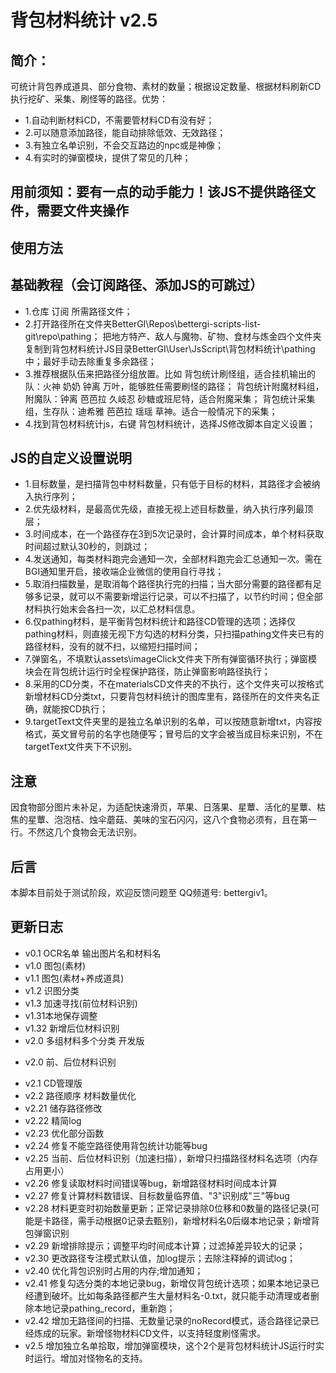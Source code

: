 
# 背包材料统计 v2.5

## 简介：
可统计背包养成道具、部分食物、素材的数量；根据设定数量、根据材料刷新CD执行挖矿、采集、刷怪等的路径。优势：
+ 1.自动判断材料CD，不需要管材料CD有没有好；
+ 2.可以随意添加路径，能自动排除低效、无效路径；
+ 3.有独立名单识别，不会交互路边的npc或是神像；
+ 4.有实时的弹窗模块，提供了常见的几种；

## 用前须知：要有一点的动手能力！该JS不提供路径文件，需要文件夹操作

## 使用方法

## 基础教程（会订阅路径、添加JS的可跳过）
+ 1.仓库 订阅 所需路径文件；   
+ 2.打开路径所在文件夹BetterGI\Repos\bettergi-scripts-list-git\repo\pathing；
  把地方特产、敌人与魔物、矿物、食材与炼金四个文件夹复制到背包材料统计JS目录BetterGI\User\JsScript\背包材料统计\pathing中；最好手动去除重复多余路径；
+ 3.推荐根据队伍来把路径分组放置。比如
   背包统计刷怪组，适合挂机输出的队：火神 奶奶 钟离 万叶，能够胜任需要刷怪的路径；
   背包统计附魔材料组，附魔队：钟离 芭芭拉 久岐忍 砂糖或班尼特，适合附魔采集；
   背包统计采集组，生存队：迪希雅 芭芭拉 瑶瑶 草神。适合一般情况下的采集；
+ 4.找到背包材料统计js，右键 背包材料统计，选择JS修改脚本自定义设置；
 
## JS的自定义设置说明
+ 1.目标数量，是扫描背包中材料数量，只有低于目标的材料，其路径才会被纳入执行序列；
+ 2.优先级材料，是最高优先级，直接无视上述目标数量，纳入执行序列最顶层； 
+ 3.时间成本，在一个路径存在3到5次记录时，会计算时间成本，单个材料获取时间超过默认30秒的，则跳过；
+ 4.发送通知，每类材料跑完会通知一次，全部材料跑完会汇总通知一次。需在BGI通知里开启，接收端企业微信的使用自行寻找；
+ 5.取消扫描数量，是取消每个路径执行完的扫描；当大部分需要的路径都有足够多记录，就可以不需要新增运行记录，可以不扫描了，以节约时间；但全部材料执行始末会各扫一次，以汇总材料信息。
+ 6.仅pathing材料，是平衡背包材料统计和路径CD管理的选项；选择仅pathing材料，则直接无视下方勾选的材料分类，只扫描pathing文件夹已有的路径材料，没有的就不扫，以缩短扫描时间；
+ 7.弹窗名，不填默认assets\imageClick文件夹下所有弹窗循环执行；弹窗模块会在背包统计运行时全程保护路径，防止弹窗影响路径执行；
+ 8.采用的CD分类，不在materialsCD文件夹的不执行，这个文件夹可以按格式新增材料CD分类txt，只要背包材料统计的图库里有，路径所在的文件夹名正确，就能按CD执行；
+ 9.targetText文件夹里的是独立名单识别的名单，可以按随意新增txt，内容按格式，英文冒号前的名字也随便写；冒号后的文字会被当成目标来识别，不在targetText文件夹下不识别。

## 注意
因食物部分图片未补足，为适配快速滑页，苹果、日落果、星蕈、活化的星蕈、枯焦的星蕈、泡泡桔、烛伞蘑菇、美味的宝石闪闪，这八个食物必须有，且在第一行。不然这几个食物会无法识别。

## 后言
本脚本目前处于测试阶段，欢迎反馈问题至 QQ频道号: bettergiv1。

## 更新日志
+ v0.1 OCR名单 输出图片名和材料名
+ v1.0 图包(素材)
+ v1.1 图包(素材+养成道具)
+ v1.2 识图分类
+ v1.3 加速寻找(前位材料识别)
+ v1.31本地保存调整
+ v1.32 新增后位材料识别
+ v2.0 多组材料多个分类 开发版 
- v2.0 前、后位材料识别
+ v2.1 CD管理版
+ v2.2 路径顺序 材料数量优化
+ v2.21 储存路径修改
+ v2.22 精简log
+ v2.23 优化部分函数
+ v2.24 修复不能空路径使用背包统计功能等bug
+ v2.25 当前、后位材料识别（加速扫描），新增只扫描路径材料名选项（内存占用更小）
+ v2.26 修复读取材料时间错误等bug，新增路径材料时间成本计算
+ v2.27 修复计算材料数错误、目标数量临界值、"3"识别成"三"等bug
+ v2.28 材料更变时初始数量更新；正常记录排除0位移和0数量的路径记录(可能是卡路径，需手动根据0记录去甄别)，新增材料名0后缀本地记录；新增背包弹窗识别
+ v2.29 新增排除提示；调整平均时间成本计算；过滤掉差异较大的记录；
+ v2.30 更改路径专注模式默认值，加log提示；去除注释掉的调试log；
+ v2.40 优化背包识别时占用的内存;增加通知；
+ v2.41 修复勾选分类的本地记录bug，新增仅背包统计选项；如果本地记录已经遭到破坏。比如每条路径都产生大量材料名-0.txt，就只能手动清理或者删除本地记录pathing_record，重新跑；
+ v2.42  增加无路径间的扫描、无数量记录的noRecord模式，适合路径记录已经炼成的玩家。新增怪物材料CD文件，以支持轻度刷怪需求。
+ v2.5  增加独立名单拾取，增加弹窗模块，这个2个是背包材料统计JS运行时实时运行。增加对怪物名的支持。